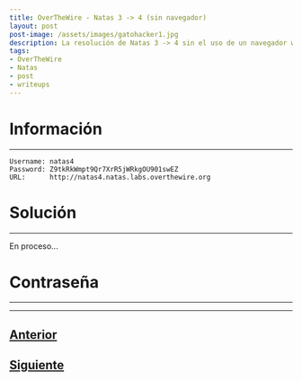 ```yaml
---
title: OverTheWire - Natas 3 -> 4 (sin navegador)
layout: post
post-image: /assets/images/gatohacker1.jpg 
description: La resolución de Natas 3 -> 4 sin el uso de un navegador web.
tags:
- OverTheWire
- Natas
- post
- writeups
---
```

# Información
---

```
Username: natas4
Password: Z9tkRkWmpt9Qr7XrR5jWRkgOU901swEZ
URL:      http://natas4.natas.labs.overthewire.org
```

# Solución
---

En proceso...

# Contraseña
---


---

## [Anterior](/blog/level-2-3)
## [Siguiente](/blog/level-4-5)